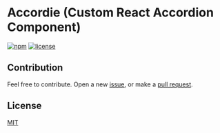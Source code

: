# Accordie (Custom React Accordion Component)

[![npm](https://img.shields.io/npm/v/accordie.svg?style=flat-square)](https://www.npmjs.com/package/accordie)
[![license](https://img.shields.io/badge/license-MIT-blue.svg?style=flat-square)](https://github.com/ozgrozer/accordie/blob/master/license)

## Contribution

Feel free to contribute. Open a new [issue](https://github.com/ozgrozer/accordie/issues), or make a [pull request](https://github.com/ozgrozer/accordie/pulls).

## License

[MIT](https://github.com/ozgrozer/accordie/blob/master/license)
